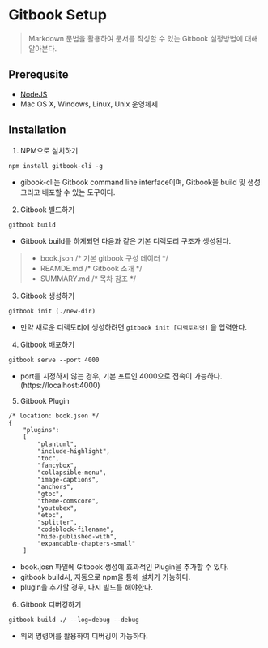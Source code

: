 # Gitbook Setup
> Markdown 문법을 활용하여 문서를 작성할 수 있는 Gitbook 설정방법에 대해 알아본다.

## Prerequsite
* [NodeJS](https://nodejs.org/ko/download/)
* Mac OS X, Windows, Linux, Unix 운영체제

## Installation
1. NPM으로 설치하기
~~~
npm install gitbook-cli -g
~~~
* gibook-cli는 Gitbook command line interface이며, Gitbook을 build 및 생성 그리고 배포할 수 있는 도구이다.

2. Gitbook 빌드하기
~~~
gitbook build 
~~~
* Gitbook build를 하게되면 다음과 같은 기본 디렉토리 구조가 생성된다.
>  - book.json /* 기본 gitbook 구성 데이터 */
>  - REAMDE.md /* Gitbook 소개 */
>  - SUMMARY.md /* 목차 참조 */

3. Gitbook 생성하기
~~~
gitbook init (./new-dir)
~~~
*  만약 새로운 디렉토리에 생성하려면 `gitbook init [디렉토리명]` 을 입력한다.

4. Gitbook 배포하기
~~~
gitbook serve --port 4000
~~~
* port를 지정하지 않는 경우, 기본 포트인 4000으로 접속이 가능하다. (https://localhost:4000)

5. Gitbook Plugin
~~~
/* location: book.json */
{
    "plugins":
    [
        "plantuml",
        "include-highlight",
        "toc",
        "fancybox",
        "collapsible-menu",
        "image-captions",
        "anchors",
        "gtoc",
        "theme-comscore",
        "youtubex",
        "etoc",
        "splitter",
        "codeblock-filename",
        "hide-published-with",
        "expandable-chapters-small"
    ]
~~~
* book.josn 파일에 Gitbook 생성에 효과적인 Plugin을 추가할 수 있다. 
* gitbook build시, 자동으로 npm을 통해 설치가 가능하다.
* plugin을 추가할 경우, 다시 빌드를 해야한다.


6. Gitbook 디버깅하기
~~~
gitbook build ./ --log=debug --debug
~~~
* 위의 명령어를 활용하여 디버깅이 가능하다.